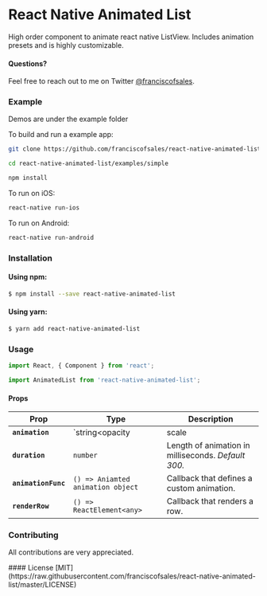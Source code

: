 # React Native Animated List

High order component to animate react native ListView. Includes animation presets and is highly customizable.


#### Questions?
Feel free to reach out to me on Twitter [@franciscofsales](https://twitter.com/franciscofsales).

### Example
Demos are under the example folder

To build and run a example app:

```bash
git clone https://github.com/franciscofsales/react-native-animated-list

cd react-native-animated-list/examples/simple

npm install
```

To run on iOS:

```bash
react-native run-ios
```

To run on Android:

```bash
react-native run-android
```

### Installation

#### Using npm:

```sh
$ npm install --save react-native-animated-list
```

#### Using yarn:

```sh
$ yarn add react-native-animated-list
```

### Usage

```jsx
import React, { Component } from 'react';

import AnimatedList from 'react-native-animated-list';


```

#### Props

| Prop | Type | Description |
|---|---|---|
|**`animation`**|`string<opacity|scale|slideLeft|slideRight>`|Animation preset.|
|**`duration`**|`number`|Length of animation in milliseconds. _Default 300._|
|**`animationFunc`**|`() => Aniamted animation object`|Callback that defines a custom animation.|
|**`renderRow`**|`() => ReactElement<any>`|Callback that renders a row.|



### Contributing
All contributions are very appreciated.


<a name="license"/>
#### License
[MIT](https://raw.githubusercontent.com/franciscofsales/react-native-animated-list/master/LICENSE)
